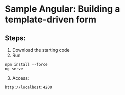 # Sample Angular: Building a template-driven form

## Steps:

1. Download the starting code
2. Run

```
npm install --force
ng serve
```

3. Access:

```
http://localhost:4200
```
